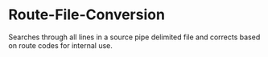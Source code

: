 Route-File-Conversion
=====================
Searches through all lines in a source pipe delimited file and corrects based on route codes for internal use.
